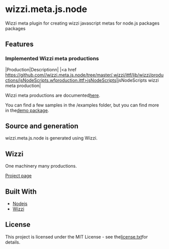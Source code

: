 # wizzi.meta.js.node

Wizzi meta plugin for creating wizzi javascript metas for node.js packages packages

## Features
### Implemented Wizzi meta productions
|Production|Descriptionn|
|<a href https://github.com//wizzi.meta.js.node/tree/master/.wizzi/ittf/lib/wizzi/productions/jsNodeScripts.wfproduction.ittf>jsNodeScripts</a>|jsNodeScripts wizzi meta production|


Wizzi meta productions are documented[here](https://stfnbssl.github.io/wizzi/docs/wizziplugins.html).

You can find a few samples in the /examples folder, but you can find more in the[demo package](https://github.com/wizzifactory/wizzi/tree/master/packages/wizzi-demo/.wizzi/ittf/examples/advanced/plugins).
## Source and generation
wizzi.meta.js.node is generated using Wizzi.

## Wizzi

One machinery many productions.

[Project page](https://stfnbssl.github.io/wizzi)
## Built With
* [Nodejs](https://nodejs.org)
* [Wizzi](https://github.com/stfnbssl/wizzi)

## License
This project is licensed under the MIT License - see the[license.txt](license.txt)for details.
